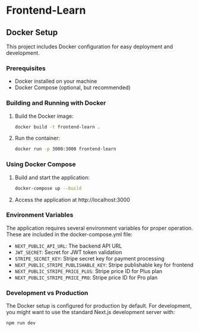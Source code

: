 # Frontend-Learn

## Docker Setup

This project includes Docker configuration for easy deployment and development.

### Prerequisites

- Docker installed on your machine
- Docker Compose (optional, but recommended)

### Building and Running with Docker

1. Build the Docker image:
   ```bash
   docker build -t frontend-learn .
   ```

2. Run the container:
   ```bash
   docker run -p 3000:3000 frontend-learn
   ```

### Using Docker Compose

1. Build and start the application:
   ```bash
   docker-compose up --build
   ```

2. Access the application at http://localhost:3000

### Environment Variables

The application requires several environment variables for proper operation. These are included in the docker-compose.yml file:
- `NEXT_PUBLIC_API_URL`: The backend API URL
- `JWT_SECRET`: Secret for JWT token validation
- `STRIPE_SECRET_KEY`: Stripe secret key for payment processing
- `NEXT_PUBLIC_STRIPE_PUBLISHABLE_KEY`: Stripe publishable key for frontend
- `NEXT_PUBLIC_STRIPE_PRICE_PLUS`: Stripe price ID for Plus plan
- `NEXT_PUBLIC_STRIPE_PRICE_PRO`: Stripe price ID for Pro plan

### Development vs Production

The Docker setup is configured for production by default. For development, you might want to use the standard Next.js development server with:
```bash
npm run dev
```
